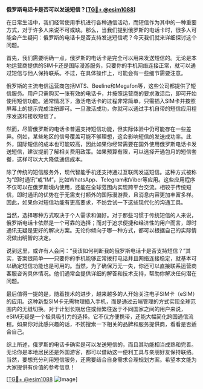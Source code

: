 **俄罗斯电话卡是否可以发送短信？[[TG💪+ @esim1088](https://t.me/s/esim1088)]**

在日常生活中，我们经常使用手机进行各种通信活动，而短信作为其中的一种重要方式，对于许多人来说不可或缺。那么，当我们提到俄罗斯的电话卡时，很多人可能会产生疑问：俄罗斯的电话卡是否支持发送短信呢？今天我们就来详细探讨这个问题。

首先，我们需要明确一点，俄罗斯的电话卡是完全可以用来发送短信的。无论是本地运营商提供的SIM卡还是国际漫游服务，只要你的手机网络连接正常，就可以通过短信与他人保持联系。不过，在具体操作上，可能会有一些细节需要注意。

俄罗斯的主流电信运营商包括MTS、Beeline和Megafon等，这些公司都提供了短信服务。用户只需购买一张有效的电话卡，并按照运营商的要求激活后，即可开始使用短信功能。通常情况下，激活电话卡的过程非常简单，只需插入SIM卡并按照屏幕上的提示完成注册即可。一旦激活成功，你就可以通过手机自带的短信应用程序发送和接收短信了。

然而，尽管俄罗斯的电话卡普遍支持短信功能，但实际体验中仍可能存在一些差异。例如，某些地区的信号覆盖可能不够理想，这会影响短信的发送成功率。此外，国际短信的成本也可能较高，因此如果你经常需要在国外使用俄罗斯电话卡发送短信，建议提前了解相关费用政策。如果预算有限，可以选择开通包月的短信套餐，这样可以大大降低通信成本。

除了传统的短信服务外，现代智能手机还支持通过互联网发送短信。这种方式被称为“即时通讯”或“IM”，比如WhatsApp、Telegram和Viber等应用。这些应用程序不仅可以在俄罗斯境内使用，还能在全球范围内实现跨平台交流。相较于传统短信，即时通讯的优势在于无需支付额外的国际漫游费，且消息内容更加丰富多样。因此，如果你对短信功能有更高要求，不妨尝试一下这些现代化的沟通工具。

当然，选择哪种方式取决于个人需求和偏好。对于那些习惯于传统短信的人来说，俄罗斯电话卡依然是一个可靠的选择；而对于追求便捷和经济性的用户而言，即时通讯无疑是更好的解决方案。无论你倾向于哪一种方式，都可以根据自己的实际情况做出明智的决定。

说到这里，或许有人会问：“我该如何判断我的俄罗斯电话卡是否支持短信？”其实，答案很简单——只要你的手机能够正常拨打电话并且网络连接稳定，就基本可以确定短信功能也是可用的。当然，为了确保万无一失，你还可以直接联系运营商客服咨询具体情况。他们通常会提供详细的解答和技术支持，帮助你解决任何潜在问题。

最后值得一提的是，随着技术的进步，越来越多的人开始关注电子SIM卡（eSIM）的应用。这种新型SIM卡无需物理插入手机，而是通过云端管理的方式实现全球范围内的无缝切换。对于计划长期居住或频繁往返于不同国家之间的用户来说，eSIM无疑是一个极具吸引力的选择。它不仅方便携带，还能大幅简化跨国通信流程。如果你对此感兴趣的话，不妨搜索一下相关的品牌和服务提供商，看看是否适合自己。

综上所述，俄罗斯的电话卡确实是可以发送短信的，而且其功能相当成熟和完善。无论你是本地居民还是外国游客，都可以借助这一便利工具与亲朋好友保持联络。当然，要想充分利用短信服务，还需要结合自身需求合理规划方案。希望本文能为大家提供有价值的参考信息！

[[TG💪+ @esim1088](https://t.me/s/esim1088) ![Image](https://i.postimg.cc/4NQfJmqS/Snipaste-2025-05-13-00-14-12.png)]